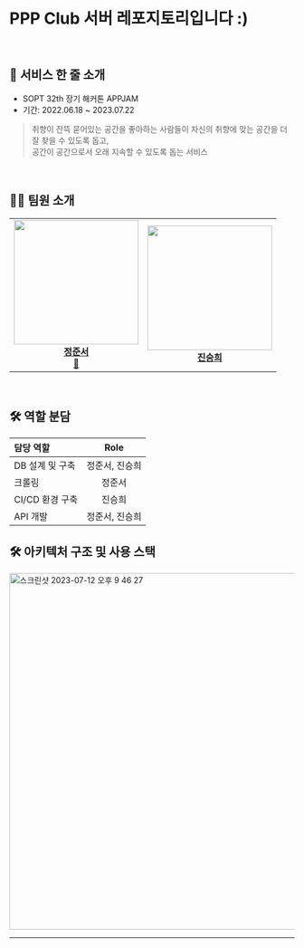 # PPP Club 서버 레포지토리입니다 :)

<br>


## 💭 서비스 한 줄 소개
- SOPT 32th 장기 해커톤 APPJAM
- 기간: 2022.06.18 ~ 2023.07.22

> 취향이 잔뜩 묻어있는 공간을 좋아하는 사람들이 자신의 취향에 맞는 공간을 더 잘 찾을 수 있도록 돕고,<br>
  공간이 공간으로서 오래 지속할 수 있도록 돕는 서비스

<br>

## 👩‍💻 팀원 소개
<table>
  <tr>
    <td align="center"><img src="https://github.com/Indipage/SERVER/assets/78674565/4ea0d45c-eff6-42bf-8221-79ddf6cba9f1" width="220px;" alt=""/><br /><titleb><b><a href="https://github.com/sunseo18">정준서</a></b></titleb><br /><a href="https://github.com/sunseo18" title="Code">👾</a></td>
    <td align="center"><img src="" width="220px;" alt=""/><br /><titleb><b><a href="https://github.com/Jin409">진승희</a></b></titleb><br /><a href="https://github.com/Jin409" title="Code" title="Code"></a></td>
  </tr>
</table>


<br>

## 🛠️ 역할 분담
| 담당 역할                          | Role |
|:-------------------------------|:----:|
| DB 설계 및 구축                | 정준서, 진승희  |
| 크롤링                  | 정준서  |
| CI/CD 환경 구축                          | 진승희  |
| API 개발                         | 정준서, 진승희  |

## 🛠️ 아키텍처 구조 및 사용 스택
<img width="630" alt="스크린샷 2023-07-12 오후 9 46 27" src="https://github.com/Indipage/SERVER/assets/77621712/2fa00e1b-83b4-4699-adc3-b6d2ed01eb1c">


---
